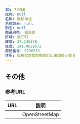 ```yaml
---
ID: 7lWk8
総称: null
名称: 蹴球神社
名称読み: null
別名: null
都道府県: 福島県
区域: 浪江町
緯度: 37.245158
経度: 141.0029572
郵便番号: 9790513
住所: 福島県双葉郡楢葉町山田岡美シ森８
---
```


## その他

### 参考URL

| URL | 説明          |
| --- | ------------- |
|     | OpenStreetMap |
